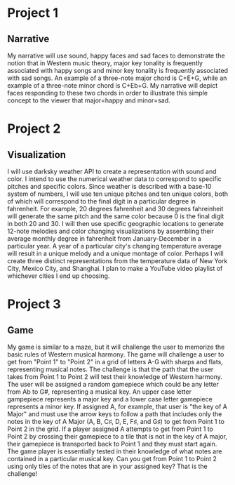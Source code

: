 # Project 1
## Narrative
My narrative will use sound, happy faces and sad faces to demonstrate the notion that in Western music theory, major key tonality is frequently associated with happy songs and minor key tonality is frequently associated with sad songs. An example of a three-note major chord is C+E+G, while an example of a three-note minor chord is C+Eb+G. My narrative will depict faces responding to these two chords in order to illustrate this simple concept to the viewer that major=happy and minor=sad.

# Project 2
## Visualization
I will use darksky weather API to create a representation with sound and color. I intend to use the numerical weather data to correspond to specific pitches and specific colors. Since weather is described with a base-10 system of numbers, I will use ten unique pitches and ten unique colors, both of which will correspond to the final digit in a particular degree in fahrenheit. For example, 20 degrees fahrenheit and 30 degrees fahreinheit will generate the same pitch and the same color because 0 is the final digit in both 20 and 30. I will then use specific geographic locations to generate 12-note melodies and color changing visualizations by assembling their average monthly degree in fahrenheit from January-December in a particular year. A year of a particular city's changing temperature average will result in a unique melody and a unique montage of color. Perhaps I will create three distinct representations from the temperature data of New York City, Mexico City, and Shanghai. I plan to make a YouTube video playlist of whichever cities I end up choosing.

# Project 3
## Game
My game is similar to a maze, but it will challenge the user to memorize the basic rules of Western musical harmony. The game will challenge a user to get from "Point 1" to "Point 2" in a grid of letters A-G with sharps and flats, representing musical notes. The challenge is that the path that the user takes from Point 1 to Point 2 will test their knowledge of Western harmony. The user will be assigned a random gamepiece which could be any letter from Ab to G#, representing a musical key. An upper case letter gampepiece represents a major key and a lower case letter gamepiece represents a minor key. If assigned A, for example, that user is "the key of A Major" and must use the arrow keys to follow a path that includes only the notes in the key of A Major (A, B, C♯, D, E, F♯, and G♯) to get from Point 1 to Point 2 in the grid. If a player assigned A attempts to get from Point 1 to Point 2 by crossing their gamepiece to a tile that is not in the key of A major, their gamepiece is transported back to Point 1 and they must start again. The game player is essentially tested in their knowledge of what notes are contained in a particular musical key. Can you get from Point 1 to Point 2 using only tiles of the notes that are in your assigned key? That is the challenge!
